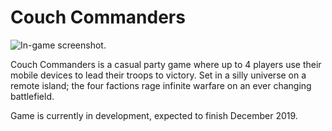# Couch Commanders
![In-game screenshot.](https://i.imgur.com/chrYPm0.jpg)

Couch Commanders is a casual party game where up to 4 players use their mobile devices to lead their troops to victory. Set in a silly universe on a remote island; the four factions rage infinite warfare on an ever changing battlefield.

Game is currently in development, expected to finish December 2019.
